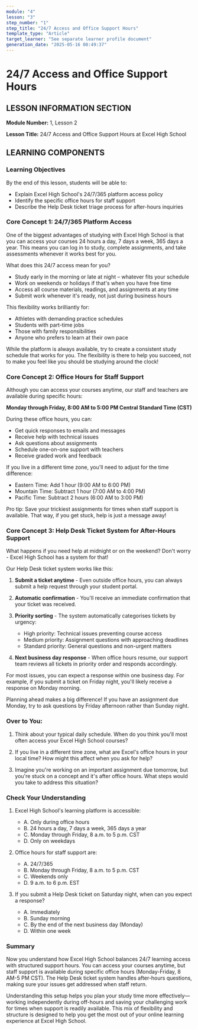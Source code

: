 ```yaml
---
module: "4"
lesson: "3"
step_number: "1"
step_title: "24/7 Access and Office Support Hours"
template_type: "Article"
target_learner: "See separate learner profile document"
generation_date: "2025-05-16 08:49:37"
---
```


# 24/7 Access and Office Support Hours

## LESSON INFORMATION SECTION

**Module Number:** 1, Lesson 2

**Lesson Title:** 24/7 Access and Office Support Hours at Excel High School

## LEARNING COMPONENTS

### Learning Objectives

By the end of this lesson, students will be able to:

- Explain Excel High School's 24/7/365 platform access policy
- Identify the specific office hours for staff support
- Describe the Help Desk ticket triage process for after-hours inquiries

### Core Concept 1: 24/7/365 Platform Access

One of the biggest advantages of studying with Excel High School is that you can access your courses 24 hours a day, 7 days a week, 365 days a year. This means you can log in to study, complete assignments, and take assessments whenever it works best for you.

What does this 24/7 access mean for you?

- Study early in the morning or late at night – whatever fits your schedule
- Work on weekends or holidays if that's when you have free time
- Access all course materials, readings, and assignments at any time
- Submit work whenever it's ready, not just during business hours

This flexibility works brilliantly for:
- Athletes with demanding practice schedules
- Students with part-time jobs
- Those with family responsibilities
- Anyone who prefers to learn at their own pace

While the platform is always available, try to create a consistent study schedule that works for you. The flexibility is there to help you succeed, not to make you feel like you should be studying around the clock!

### Core Concept 2: Office Hours for Staff Support

Although you can access your courses anytime, our staff and teachers are available during specific hours:

**Monday through Friday, 8:00 AM to 5:00 PM Central Standard Time (CST)**

During these office hours, you can:
- Get quick responses to emails and messages
- Receive help with technical issues
- Ask questions about assignments
- Schedule one-on-one support with teachers
- Receive graded work and feedback

If you live in a different time zone, you'll need to adjust for the time difference:
- Eastern Time: Add 1 hour (9:00 AM to 6:00 PM)
- Mountain Time: Subtract 1 hour (7:00 AM to 4:00 PM)
- Pacific Time: Subtract 2 hours (6:00 AM to 3:00 PM)

Pro tip: Save your trickiest assignments for times when staff support is available. That way, if you get stuck, help is just a message away!

### Core Concept 3: Help Desk Ticket System for After-Hours Support

What happens if you need help at midnight or on the weekend? Don't worry - Excel High School has a system for that!

Our Help Desk ticket system works like this:

1. **Submit a ticket anytime** - Even outside office hours, you can always submit a help request through your student portal.

2. **Automatic confirmation** - You'll receive an immediate confirmation that your ticket was received.

3. **Priority sorting** - The system automatically categorises tickets by urgency:
   - High priority: Technical issues preventing course access
   - Medium priority: Assignment questions with approaching deadlines
   - Standard priority: General questions and non-urgent matters

4. **Next business day response** - When office hours resume, our support team reviews all tickets in priority order and responds accordingly.

For most issues, you can expect a response within one business day. For example, if you submit a ticket on Friday night, you'll likely receive a response on Monday morning.

Planning ahead makes a big difference! If you have an assignment due Monday, try to ask questions by Friday afternoon rather than Sunday night.

### Over to You:

1. Think about your typical daily schedule. When do you think you'll most often access your Excel High School courses?

2. If you live in a different time zone, what are Excel's office hours in your local time? How might this affect when you ask for help?

3. Imagine you're working on an important assignment due tomorrow, but you're stuck on a concept and it's after office hours. What steps would you take to address this situation?

### Check Your Understanding

1. Excel High School's learning platform is accessible:
   - A. Only during office hours
   - B. 24 hours a day, 7 days a week, 365 days a year
   - C. Monday through Friday, 8 a.m. to 5 p.m. CST
   - D. Only on weekdays

2. Office hours for staff support are:
   - A. 24/7/365
   - B. Monday through Friday, 8 a.m. to 5 p.m. CST
   - C. Weekends only
   - D. 9 a.m. to 6 p.m. EST

3. If you submit a Help Desk ticket on Saturday night, when can you expect a response?
   - A. Immediately
   - B. Sunday morning
   - C. By the end of the next business day (Monday)
   - D. Within one week

### Summary

Now you understand how Excel High School balances 24/7 learning access with structured support hours. You can access your courses anytime, but staff support is available during specific office hours (Monday-Friday, 8 AM-5 PM CST). The Help Desk ticket system handles after-hours questions, making sure your issues get addressed when staff return.

Understanding this setup helps you plan your study time more effectively—working independently during off-hours and saving your challenging work for times when support is readily available. This mix of flexibility and structure is designed to help you get the most out of your online learning experience at Excel High School.